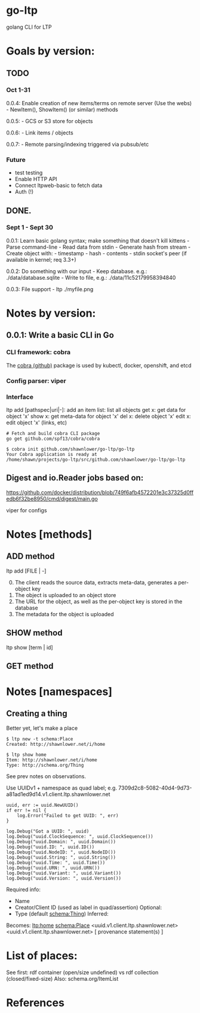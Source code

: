# go-ltp
golang CLI for LTP

# Goals by version:

## TODO

### Oct 1-31

0.0.4: Enable creation of new items/terms on remote server (Use the webs)
    - NewItem(), ShowItem() (or similar) methods

0.0.5:
    - GCS or S3 store for objects

0.0.6:
    - Link items / objects

0.0.7:
    - Remote parsing/indexing triggered via pubsub/etc

### Future

- test testing
- Enable HTTP API
- Connect ltpweb-basic to fetch data
- Auth (!)

## DONE.

### Sept 1 - Sept 30
0.0.1: Learn basic golang syntax; make something that doesn't kill kittens
    - Parse command-line
    - Read data from stdin
    - Generate hash from stream
    - Create object with:
        - timestamp
        - hash
        - contents
        - stdin socket's peer (if available in kernel; req 3.3+)

0.0.2: Do something with our input
    - Keep database. e.g.: ./data/database.sqlite
    - Write to file, e.g.: ./data/11c52179958394840

0.0.3: File support
    - ltp ./myfile.png

# Notes by version:

## 0.0.1: Write a basic CLI in Go

### CLI framework: cobra
The [cobra (github)] package is used by kubectl, docker, openshift, and etcd


### Config parser: viper

### Interface

ltp
    add [pathspec|uri|-]: add an item
    list:                 list all objects
    get x:                get data for object 'x'
    show x:               get meta-data for object 'x'
    del x:                delete object 'x'
    edit x:               edit object 'x' (links, etc)

```
# Fetch and build cobra CLI package
go get github.com/spf13/cobra/cobra
```

```
$ cobra init github.com/shawnlower/go-ltp/go-ltp
Your Cobra application is ready at
/home/shawn/projects/go-ltp/src/github.com/shawnlower/go-ltp/go-ltp
```

## Digest and io.Reader jobs based on:
https://github.com/docker/distribution/blob/749f6afb4572201e3c37325d0ffedb6f32be8950/cmd/digest/main.go

viper for configs

# Notes [methods]

## ADD method
ltp add [FILE | -]

0. The client reads the source data, extracts meta-data, generates a per-object key
0. The object is uploaded to an object store
0. The URL for the object, as well as the per-object key is stored in the database
0. The metadata for the object is uploaded

## SHOW method
ltp show [term | id]

## GET method

# Notes [namespaces]

## Creating a thing

Better yet, let's make a place
```
$ ltp new -t schema:Place
Created: http://shawnlower.net/i/home

$ ltp show home
Item: http://shawnlower.net/i/home
Type: http://schema.org/Thing
```

See prev notes on observations.

Use UUIDv1 + namespace as quad label; e.g.
7309d2c8-5082-40d4-9d73-a81ad1ed9d14.v1.client.ltp.shawnlower.net

```
uuid, err := uuid.NewUUID()
if err != nil {
	log.Error("Failed to get UUID: ", err)
}

log.Debug("Got a UUID: ", uuid)
log.Debug("uuid.ClockSequence: ", uuid.ClockSequence())
log.Debug("uuid.Domain: ", uuid.Domain())
log.Debug("uuid.ID: ", uuid.ID())
log.Debug("uuid.NodeID: ", uuid.NodeID())
log.Debug("uuid.String: ", uuid.String())
log.Debug("uuid.Time: ", uuid.Time())
log.Debug("uuid.URN: ", uuid.URN())
log.Debug("uuid.Variant: ", uuid.Variant())
log.Debug("uuid.Version: ", uuid.Version())
```

Required info:
- Name
- Creator/Client ID (used as label in quad/assertion)
Optional:
- Type (default <schema:Thing>)
Inferred:

Becomes:
<ltp:home> <a> <schema:Place> <uuid.v1.client.ltp.shawnlower.net>
<uuid.v1.client.ltp.shawnlower.net> [ provenance statement(s) ]

# List of places:
See first: rdf container (open/size undefined) vs rdf collection (closed/fixed-size)
Also: schema.org/ItemList

# References
[cobra (github)]: https://github.com/spf13/cobra 
